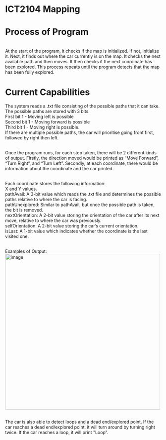 # ICT2104 Mapping
# Process of Program
<br>At the start of the program, it checks if the map is initialized. If not, initialize it. Next, it finds out where the car currently is on the map. It checks the next available path and then moves. It then checks if the next coordinate has been explored. This process repeats until the program detects that the map has been fully explored. 

# Current Capabilities
The system reads a .txt file consisting of the possible paths that it can take. The possible paths are stored with 3 bits.
<br>First bit 1 - Moving left is possible
<br>Second bit 1 - Moving forward is possible
<br>Third bit 1 - Moving right is possible.
<br> If there are multiple possible paths, the car will prioritise going front first, followed by right then left.

<br>Once the program runs, for each step taken, there will be 2 different kinds of output. Firstly, the direction moved would be printed as “Move Forward”, “Turn Right”, and “Turn Left”. Secondly, at each coordinate, there would be information about the coordinate and the car printed.

<br>Each coordinate stores the following information:
<br>X and Y values.
<br>pathAvail: A 3-bit value which reads the .txt file and determines the possible paths relative to where the car is facing.
<br>pathUnexplored: Similar to pathAvail, but once the possible path is taken, the bit is removed.
<br>nextOrientation: A 2-bit value storing the orientation of the car after its next move, relative to where the car was previously. 
<br>selfOrientation: A 2-bit value storing the car’s current orientation.
<br>isLast: A 1-bit value which indicates whether the coordinate is the last visited one.

<br>Examples of Output:
<br><img width="500" alt="image" src="https://user-images.githubusercontent.com/49942089/201339360-8df05cff-acb4-492e-ac8b-e1fc568205f6.png">

<br>The car is also able to detect loops and a dead end/explored point. If the car reaches a dead end/explored point, it will turn around by turning right twice. If the car reaches a loop, it will print "Loop".





